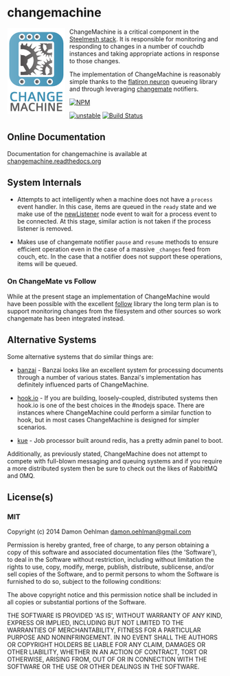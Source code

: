 # changemachine

<img src="https://github.com/DamonOehlman/changemachine/raw/master/assets/changemachine-logo.png" style="float: left; margin-right: 10px;" title="ChangeMachine" />

ChangeMachine is a critical component in the
[Steelmesh stack](http://github.com/steelmesh).  It is responsible for
monitoring and responding to changes in a number of couchdb instances and
taking appropriate actions in response to those changes.

The implementation of ChangeMachine is reasonably simple thanks to the
[flatiron neuron](https://github.com/flatiron/neuron) queueing library and
through leveraging [changemate](https://github.com/DamonOehlman/changemate)
notifiers.


[![NPM](https://nodei.co/npm/changemachine.png)](https://nodei.co/npm/changemachine/)

[![unstable](https://img.shields.io/badge/stability-unstable-yellowgreen.svg)](https://github.com/badges/stability-badges) [![Build Status](https://img.shields.io/travis/DamonOehlman/changemachine.svg?branch=master)](https://travis-ci.org/DamonOehlman/changemachine) 

## Online Documentation

Documentation for changemachine is available at
[changemachine.readthedocs.org](http://changemachine.readthedocs.org/)

## System Internals

- Attempts to act intelligently when a machine does not have a `process`
  event handler.  In this case, items are queued in the `ready` state and
  we make use of the
  [newListener](http://nodejs.org/docs/latest/api/events.html#event_newListener)
  node event to wait for a process event to be connected.  At this stage, similar
  action is not taken if the process listener is removed.

- Makes use of changemate notifier `pause` and `resume` methods to ensure
  efficient operation even in the case of a massive `_changes` feed from
  couch, etc.  In the case that a notifier does not support these operations,
  items will be queued.

### On ChangeMate vs Follow

While at the present stage an implementation of ChangeMachine would have been
possible with the excellent [follow](https://github.com/iriscouch/follow) library
the long term plan is to support monitoring changes from the filesystem and other
sources so work changemate has been integrated instead.

## Alternative Systems

Some alternative systems that do similar things are:

- [banzai](https://github.com/pgte/banzai) - Banzai looks like an excellent
  system for processing documents through a number of various states.
  Banzai's implementation has definitely influenced parts of ChangeMachine.

- [hook.io](http://hook.io/) - If you are building, loosely-coupled, distributed
  systems then hook.io is one of the best choices in the #nodejs space.  There
  are instances where ChangeMachine could perform a similar function to hook,
  but in most cases ChangeMachine is designed for simpler scenarios.

- [kue](https://github.com/Learnboost/kue) - Job processor built around redis,
  has a pretty admin panel to boot.

Additionally, as previously stated, ChangeMachine does not attempt to compete
with full-blown messaging and queuing systems and if you require a more
distributed system then be sure to check out the likes of RabbitMQ and 0MQ.

## License(s)

### MIT

Copyright (c) 2014 Damon Oehlman <damon.oehlman@gmail.com>

Permission is hereby granted, free of charge, to any person obtaining
a copy of this software and associated documentation files (the
'Software'), to deal in the Software without restriction, including
without limitation the rights to use, copy, modify, merge, publish,
distribute, sublicense, and/or sell copies of the Software, and to
permit persons to whom the Software is furnished to do so, subject to
the following conditions:

The above copyright notice and this permission notice shall be
included in all copies or substantial portions of the Software.

THE SOFTWARE IS PROVIDED 'AS IS', WITHOUT WARRANTY OF ANY KIND,
EXPRESS OR IMPLIED, INCLUDING BUT NOT LIMITED TO THE WARRANTIES OF
MERCHANTABILITY, FITNESS FOR A PARTICULAR PURPOSE AND NONINFRINGEMENT.
IN NO EVENT SHALL THE AUTHORS OR COPYRIGHT HOLDERS BE LIABLE FOR ANY
CLAIM, DAMAGES OR OTHER LIABILITY, WHETHER IN AN ACTION OF CONTRACT,
TORT OR OTHERWISE, ARISING FROM, OUT OF OR IN CONNECTION WITH THE
SOFTWARE OR THE USE OR OTHER DEALINGS IN THE SOFTWARE.

